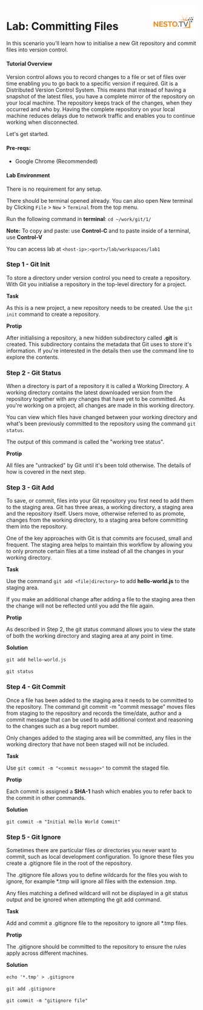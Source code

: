 <img align="right" src="./logo-small.png">


# Lab: Committing Files
In this scenario you'll learn how to initialise a new Git repository and commit files into version control.

#### Tutorial Overview

Version control allows you to record changes to a file or set of files over time enabling you to go back to a specific version if required. Git is a Distributed Version Control System. This means that instead of having a snapshot of the latest files, you have a complete mirror of the repository on your local machine. The repository keeps track of the changes, when they occurred and who by. Having the complete repository on your local machine reduces delays due to network traffic and enables you to continue working when disconnected.

Let's get started.

#### Pre-reqs:
- Google Chrome (Recommended)

#### Lab Environment
There is no requirement for any setup.

There should be terminal opened already. You can also open New terminal by Clicking `File` > `New` > `Terminal` from the top menu.

Run the following command in **terminal**:
`cd ~/work/git/1/`

**Note:** To copy and paste: use **Control-C** and to paste inside of a terminal, use **Control-V**

You can access lab at `<host-ip>:<port>/lab/workspaces/lab1`

### Step 1 - Git Init
To store a directory under version control you need to create a repository. With Git you initialise a repository in the top-level directory for a project.

**Task**

As this is a new project, a new repository needs to be created. Use the `git init` command to 
create a repository.

**Protip**

After initialising a repository, a new hidden subdirectory called **.git** is created. This subdirectory contains the metadata that Git uses to store it's information. If you're interested in the details then use the command line to explore the contents.

### Step 2 - Git Status
When a directory is part of a repository it is called a Working Directory. A working directory contains the latest downloaded version from the repository together with any changes that have yet to be committed. As you're working on a project, all changes are made in this working directory.

You can view which files have changed between your working directory and what's been previously committed to the repository using the command `git status`.

The output of this command is called the "working tree status".

**Protip**

All files are "untracked" by Git until it's been told otherwise. The details of how is covered in the next step.

### Step 3 - Git Add
To save, or commit, files into your Git repository you first need to add them to the staging area. Git has three areas, a working directory, a staging area and the repository itself. Users move, otherwise referred to as promote, changes from the working directory, to a staging area before committing them into the repository.

One of the key approaches with Git is that commits are focused, small and frequent. The staging area helps to maintain this workflow by allowing you to only promote certain files at a time instead of all the changes in your working directory.

**Task**

Use the command `git add <file|directory>` to add **hello-world.js** to the staging area.

If you make an additional change after adding a file to the staging area then the change will not be reflected until you add the file again.

**Protip**

As described in Step 2, the git status command allows you to view the state of both the working directory and staging area at any point in time.

**Solution**

`git add hello-world.js`

`git status`

### Step 4 - Git Commit
Once a file has been added to the staging area it needs to be committed to the repository. The command git commit -m "commit message" moves files from staging to the repository and records the time/date, author and a commit message that can be used to add additional context and reasoning to the changes such as a bug report number.

Only changes added to the staging area will be committed, any files in the working directory that have not been staged will not be included.

**Task**

Use `git commit -m "<commit message>"` to commit the staged file.

**Protip**

Each commit is assigned a **SHA-1** hash which enables you to refer back to the commit in other commands.

**Solution**

`git commit -m "Initial Hello World Commit"`

### Step 5 - Git Ignore
Sometimes there are particular files or directories you never want to commit, such as local development configuration. To ignore these files you create a .gitignore file in the root of the repository.

The .gitignore file allows you to define wildcards for the files you wish to ignore, for example *.tmp will ignore all files with the extension .tmp.

Any files matching a defined wildcard will not be displayed in a git status output and be ignored when attempting the git add command.

**Task**

Add and commit a .gitignore file to the repository to ignore all *.tmp files.

**Protip**

The .gitignore should be committed to the repository to ensure the rules apply across different machines.

**Solution**

`echo '*.tmp' > .gitignore`

`git add .gitignore`

`git commit -m "gitignore file"`
